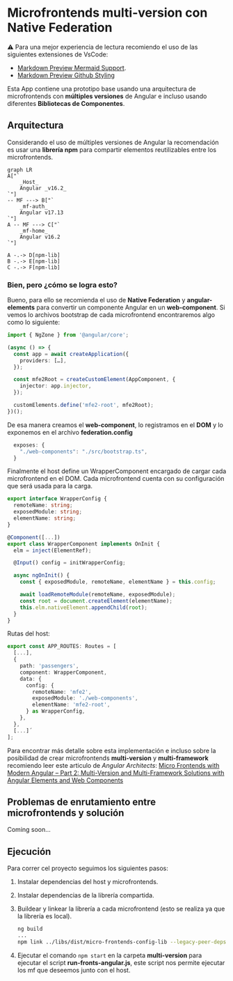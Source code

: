 # Microfrontends multi-version con Native Federation

⚠️ Para una mejor experiencia de lectura recomiendo el uso de las siguientes extensiones de VsCode:

- [Markdown Preview Mermaid Support](https://marketplace.visualstudio.com/items?itemName=bierner.markdown-mermaid).
- [Markdown Preview Github Styling](https://marketplace.visualstudio.com/items?itemName=bierner.markdown-preview-github-styles)

Esta App contiene una prototipo base usando una arquitectura de microfrontends con **múltiples
versiones** de Angular e incluso usando diferentes **Bibliotecas de Componentes**.

## Arquitectura

Considerando el uso de múltiples versiones de Angular la recomendación es usar una **librería npm** para
compartir elementos reutilizables entre los microfrontends.

```mermaid
graph LR
A["`
    _Host_
    Angular _v16.2_
`"]
-- MF ---> B["`
    _mf-auth_
    Angular v17.13
`"]
A -- MF ---> C["`
    _mf-home_
    Angular v16.2
`"]

A -.-> D[npm-lib]
B -.-> E[npm-lib]
C -.-> F[npm-lib]
```

### Bien, pero ¿cómo se logra esto?

Bueno, para ello se recomienda el uso de **Native Federation** y **angular-elements** para convertir un componente Angular en un **web-component**.
Si vemos lo archivos bootstrap de cada microfrontend encontraremos algo como lo siguiente:

```typescript
import { NgZone } from '@angular/core';

(async () => {
  const app = await createApplication({
    providers: […],
  });

  const mfe2Root = createCustomElement(AppComponent, {
    injector: app.injector,
  });

  customElements.define('mfe2-root', mfe2Root);
})();
```

De esa manera creamos el **web-component**, lo registramos en el **DOM** y lo exponemos en el archivo **federation.config**

```typescript
  exposes: {
    "./web-components": "./src/bootstrap.ts",
  }
```

Finalmente el host define un WrapperComponent encargado de cargar cada microfrontend en el DOM. Cada microfrontend cuenta
con su configuración que será usada para la carga.

```typescript
export interface WrapperConfig {
  remoteName: string;
  exposedModule: string;
  elementName: string;
}

@Component([...])
export class WrapperComponent implements OnInit {
  elm = inject(ElementRef);

  @Input() config = initWrapperConfig;

  async ngOnInit() {
    const { exposedModule, remoteName, elementName } = this.config;

    await loadRemoteModule(remoteName, exposedModule);
    const root = document.createElement(elementName);
    this.elm.nativeElement.appendChild(root);
  }
}
```

Rutas del host:

```typescript
export const APP_ROUTES: Routes = [
  [...],
  {
    path: 'passengers',
    component: WrapperComponent,
    data: {
      config: {
        remoteName: 'mfe2',
        exposedModule: './web-components',
        elementName: 'mfe2-root',
      } as WrapperConfig,
    },
  },
  [...]´
];
```

Para encontrar más detalle sobre esta implementación e incluso sobre la posibilidad de crear microfrontends
**multi-version** y **multi-framework** recomiendo leer este articulo de _Angular Architects_: [Micro Frontends with Modern Angular – Part 2: Multi-Version and Multi-Framework Solutions with Angular Elements and Web Components](https://www.angulararchitects.io/blog/micro-frontends-with-modern-angular-part-2-multi-version-and-multi-framework-solutions-with-angular-elements-and-web-components/)

## Problemas de enrutamiento entre microfrontends y solución

Coming soon...

## Ejecución

Para correr cel proyecto seguimos los siguientes pasos:

1. Instalar dependencias del host y microfrontends.
2. Instalar dependencias de la librería compartida.
3. Buildear y linkear la librería a cada microfrontend (esto se realiza ya que la librería es local).

   ```bash
   ng build
   ...
   npm link ../libs/dist/micro-frontends-config-lib --legacy-peer-deps
   ```

4. Ejecutar el comando `npm start` en la carpeta **multi-version** para ejecutar el script **run-fronts-angular.js**,
   este script nos permite ejecutar los mf que deseemos junto con el host.
